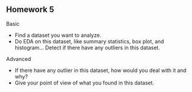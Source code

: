 ## Homework 5

Basic

- Find a dataset you want to analyze.
- Do EDA on this dataset, like summary statistics, box plot, and histogram…  Detect if there have any outliers in this dataset.

Advanced

- If there have any outlier in this dataset, how would you deal with it and why?
- Give your point of view of what you found in this dataset.
